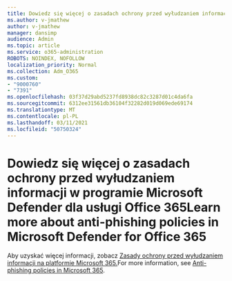 ```yaml
---
title: Dowiedz się więcej o zasadach ochrony przed wyłudzaniem informacji w programie Microsoft Defender dla usługi Office 365
ms.author: v-jmathew
author: v-jmathew
manager: dansimp
audience: Admin
ms.topic: article
ms.service: o365-administration
ROBOTS: NOINDEX, NOFOLLOW
localization_priority: Normal
ms.collection: Adm_O365
ms.custom:
- "9000760"
- "7391"
ms.openlocfilehash: 03f37d29abd5237fd8938dc82c3287d01c4da6fa
ms.sourcegitcommit: 6312ee31561db36104f32282d019d069ede69174
ms.translationtype: MT
ms.contentlocale: pl-PL
ms.lasthandoff: 03/11/2021
ms.locfileid: "50750324"
---
```

# <a name="learn-more-about-anti-phishing-policies-in-microsoft-defender-for-office-365"></a><span data-ttu-id="7fa5f-102">Dowiedz się więcej o zasadach ochrony przed wyłudzaniem informacji w programie Microsoft Defender dla usługi Office 365</span><span class="sxs-lookup"><span data-stu-id="7fa5f-102">Learn more about anti-phishing policies in Microsoft Defender for Office 365</span></span>

<span data-ttu-id="7fa5f-103">Aby uzyskać więcej informacji, zobacz [Zasady ochrony przed wyłudzaniem informacji na platformie Microsoft 365.](https://go.microsoft.com/fwlink/?linkid=2092235)</span><span class="sxs-lookup"><span data-stu-id="7fa5f-103">For more information, see [Anti-phishing policies in Microsoft 365](https://go.microsoft.com/fwlink/?linkid=2092235).</span></span>
